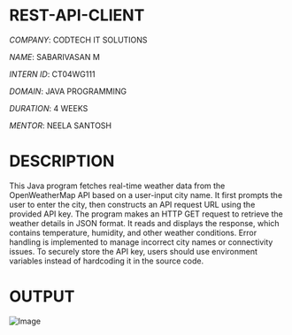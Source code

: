 # REST-API-CLIENT

*COMPANY*: CODTECH IT SOLUTIONS

*NAME*: SABARIVASAN M

*INTERN ID*: CT04WG111

*DOMAIN*: JAVA PROGRAMMING

*DURATION*: 4 WEEKS

*MENTOR*: NEELA SANTOSH

# DESCRIPTION
This Java program fetches real-time weather data from the OpenWeatherMap API based on a user-input city name. It first prompts the user to enter the city, then constructs an API request URL using the provided API key. The program makes an HTTP GET request to retrieve the weather details in JSON format. It reads and displays the response, which contains temperature, humidity, and other weather conditions. Error handling is implemented to manage incorrect city names or connectivity issues. To securely store the API key, users should use environment variables instead of hardcoding it in the source code.

# OUTPUT
![Image](https://github.com/user-attachments/assets/1e9aa0d9-77df-4a6e-9c95-5f6bedd5dc3b)
